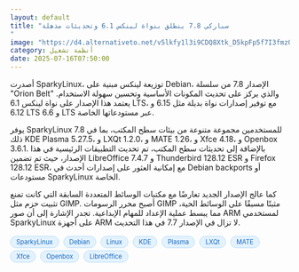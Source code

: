 ```yaml
---
layout: default
title: "سباركي 7.8 ينطلق بنواة لينكس 6.1 وتحديثات مذهلة
"
image: "https://d4.alternativeto.net/v5lkfy1l3i9CDQ8Xtk_D5kpFp5f7I3fmzO6bgpWyMaM/rs:fill:1520:760:0/g:ce:0:0/YWJzOi8vZGlzdC9jb250ZW50LzE3NTI2MDc4OTU0NzEucG5n.png"
category: أنظمة تشغيل
date: 2025-07-16T07:50:00
---
```


أصدرت SparkyLinux، توزيعة لينكس مبنية على Debian، الإصدار 7.8 من سلسلة "Orion Belt" والذي يركز على تحديث المكونات الأساسية وتحسين سهولة الاستخدام. يعتمد هذا الإصدار على نواة لينكس 6.1 LTS، مع توفير إصدارات نواة بديلة مثل 6.15 و 6.12 LTS و 6.6 LTS عبر مستودعاتها الخاصة.

يوفر SparkyLinux 7.8 للمستخدمين مجموعة متنوعة من بيئات سطح المكتب، بما في ذلك KDE Plasma 5.27.5، و LXQt 1.2.0، و MATE 1.26، و Xfce 4.18، و Openbox 3.6.1. بالإضافة إلى تحديثات سطح المكتب، تم تحديث التطبيقات الرئيسية في هذا الإصدار، حيث تم تضمين LibreOffice 7.4.7 و Thunderbird 128.12 ESR و Firefox 128.12 ESR، مع إمكانية العثور على إصدارات أحدث في Debian backports أو مستودعات SparkyLinux الخاصة.

كما عالج الإصدار الجديد تعارضًا مع مكتبات الوسائط المتعددة السابقة التي كانت تمنع تثبيت حزم مثل GIMP. أصبح محرر الرسومات GIMP مثبتًا مسبقًا على الوسائط الحية، مما يبسط عملية الإعداد للمهام الإبداعية. تجدر الإشارة إلى أن صور ARM لمستخدمي SparkyLinux على أجهزة ARM لا تزال في الإصدار 7.7 في هذا التحديث.

<div style="margin-top:2px; margin-bottom:2px;"><a href="https://bidjadraft.github.io/?query=SparkyLinux" style="background:#e3f2fd; color:#1565c0; font-size:80%; border-radius:12px; padding:3px 10px; margin:2px 4px 2px 0; display:inline-block; border:1px solid #bbdefb; text-decoration:none;">SparkyLinux</a> <a href="https://bidjadraft.github.io/?query=Debian" style="background:#e3f2fd; color:#1565c0; font-size:80%; border-radius:12px; padding:3px 10px; margin:2px 4px 2px 0; display:inline-block; border:1px solid #bbdefb; text-decoration:none;">Debian</a> <a href="https://bidjadraft.github.io/?query=Linux" style="background:#e3f2fd; color:#1565c0; font-size:80%; border-radius:12px; padding:3px 10px; margin:2px 4px 2px 0; display:inline-block; border:1px solid #bbdefb; text-decoration:none;">Linux</a> <a href="https://bidjadraft.github.io/?query=KDE" style="background:#e3f2fd; color:#1565c0; font-size:80%; border-radius:12px; padding:3px 10px; margin:2px 4px 2px 0; display:inline-block; border:1px solid #bbdefb; text-decoration:none;">KDE</a> <a href="https://bidjadraft.github.io/?query=Plasma" style="background:#e3f2fd; color:#1565c0; font-size:80%; border-radius:12px; padding:3px 10px; margin:2px 4px 2px 0; display:inline-block; border:1px solid #bbdefb; text-decoration:none;">Plasma</a> <a href="https://bidjadraft.github.io/?query=LXQt" style="background:#e3f2fd; color:#1565c0; font-size:80%; border-radius:12px; padding:3px 10px; margin:2px 4px 2px 0; display:inline-block; border:1px solid #bbdefb; text-decoration:none;">LXQt</a> <a href="https://bidjadraft.github.io/?query=MATE" style="background:#e3f2fd; color:#1565c0; font-size:80%; border-radius:12px; padding:3px 10px; margin:2px 4px 2px 0; display:inline-block; border:1px solid #bbdefb; text-decoration:none;">MATE</a> <a href="https://bidjadraft.github.io/?query=Xfce" style="background:#e3f2fd; color:#1565c0; font-size:80%; border-radius:12px; padding:3px 10px; margin:2px 4px 2px 0; display:inline-block; border:1px solid #bbdefb; text-decoration:none;">Xfce</a> <a href="https://bidjadraft.github.io/?query=Openbox" style="background:#e3f2fd; color:#1565c0; font-size:80%; border-radius:12px; padding:3px 10px; margin:2px 4px 2px 0; display:inline-block; border:1px solid #bbdefb; text-decoration:none;">Openbox</a> <a href="https://bidjadraft.github.io/?query=LibreOffice" style="background:#e3f2fd; color:#1565c0; font-size:80%; border-radius:12px; padding:3px 10px; margin:2px 4px 2px 0; display:inline-block; border:1px solid #bbdefb; text-decoration:none;">LibreOffice</a></div><br><br>
